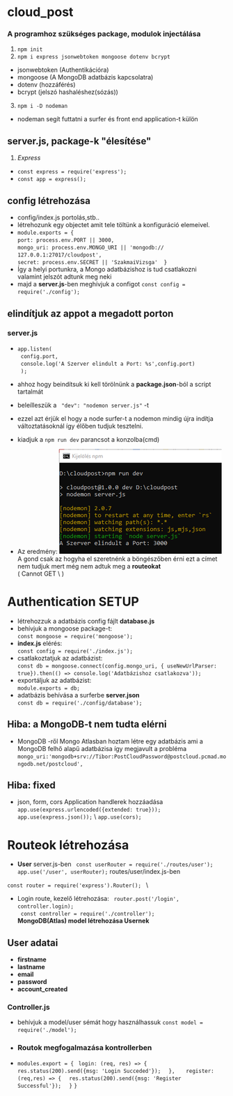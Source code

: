 # cloud_post

### A programhoz szükséges package, modulok injectálása
1. `npm init`
2. `npm i express jsonwebtoken mongoose dotenv bcrypt`
- jsonwebtoken (Authentikációra)
- mongoose (A MongoDB adatbázis kapcsolatra)
- dotenv (hozzáférés)
- bcrypt (jelszó hashaléshez(sózás))
3. `npm i -D nodeman` 
- nodeman segít futtatni a surfer és front end application-t külön

## server.js, package-k "élesítése"
1. *Express*
- `const express = require('express');`
- `const app = express();`

## config létrehozása
- config/index.js portolás,stb..
- létrehozunk egy objectet amit tele töltünk a konfiguráció elemeivel.
- ` module.exports = { ` \
   ` port: process.env.PORT || 3000, ` \
   ` mongo_uri: process.env.MONGO_URI || 'mongodb://  127.0.0.1:27017/cloudpost', ` \
    `secret: process.env.SECRET || 'SzakmaiVizsga' 
} ` 
- Így a helyi portunkra, a Mongo adatbázishoz is tud csatlakozni \
valamint jelszót adtunk meg neki
- majd a **server.js**-ben meghívjuk a configot
` const config = require('./config'); ` 

## elindítjuk az appot a megadott porton
### server.js       
- `app.listen( ` \
      `  config.port, ` \
      `  console.log('A Szerver elindult a Port: %s',config.port) ` \
      `  ); `
- ahhoz hogy beindítsuk ki kell törölnünk a **package.json**-ból a script tartalmát
- beleílleszük a ` "dev": "nodemon server.js"` -t
- ezzel azt érjük el hogy a node surfer-t a nodemon mindig újra indítja változtatásoknál így élőben tudjuk tesztelni.

- kiadjuk a `npm run dev` parancsot a konzolba(cmd)
- Az eredmény: 
![](./ReadMePics/npmrundevtest.png)
A gond csak az hogyha el szeretnénk a böngészőben érni ezt a címet
nem tudjuk mert még nem adtuk meg a **routeokat**  
( Cannot GET \ )

# Authentication SETUP
- létrehozzuk a adatbázis config fájlt **database.js**
- behívjuk a mongoose package-t: \
`const mongoose = require('mongoose');`
- **index.js** elérés: \
`const config = require('./index.js');`
- csatlakoztatjuk az adatbázist: \
`const db = mongoose.connect(config.mongo_uri, { useNewUrlParser: true}).then(() => console.log('Adatbázishoz csatlakozva'));`
- exportáljuk az adatbázist: \
` module.exports = db; `
- adatbázis behívása a surferbe **server.json** \
` const db = require('./config/database'); `
 ## Hiba: a MongoDB-t nem tudta elérni
 - MongoDB -ről Mongo Atlasban hoztam létre egy adatbázis ami a MongoDB felhő alapű adatbázisa így megjavult a probléma
 ` mongo_uri:'mongodb+srv://Tibor:PostCloudPassword@postcloud.pcmad.mongodb.net/postcloud', `
 ## Hiba: fixed
 - json, form, cors Application handlerek hozzáadása
 `app.use(express.urlencoded({extended: true}));` \
 `app.use(express.json());` \ 
 `app.use(cors);`
 # Routeok létrehozása
 - **User**
 server.js-ben
 ` const userRouter = require('./routes/user');` \
 ` app.use('/user', userRouter); `
 routes/user/index.js-ben

 `const router = require('express').Router(); ` \
- Login route, kezelő létrehozása: 
 ` router.post('/login', controller.login);` \
 ` const controller = require('./controller');` \
 **MongoDB(Atlas) model létrehozása Usernek**
 ## User adatai
 - **firstname**
 - **lastname**
 - **email**
 - **password**
 - **account_created**
 ### Controller.js
 - behívjuk a model/user sémát hogy használhassuk
 ` const model = require('./model'); `
 - ### Routok megfogalmazása kontrollerben 
 - `modules.export = { ` 
    ` login: (req, res) => { `
      `  res.status(200).send({msg: 'Login Succeded'});` 
  `  },` 
 `   register: (req,res) => {` 
      `  res.status(200).send({msg: 'Register Successful'});` 
  `  }` 
`}`


















